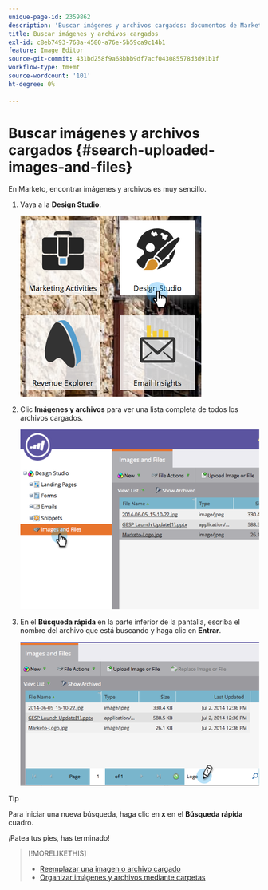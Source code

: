 ```yaml
---
unique-page-id: 2359862
description: 'Buscar imágenes y archivos cargados: documentos de Marketo, documentación del producto'
title: Buscar imágenes y archivos cargados
exl-id: c8eb7493-768a-4580-a76e-5b59ca9c14b1
feature: Image Editor
source-git-commit: 431bd258f9a68bbb9df7acf043085578d3d91b1f
workflow-type: tm+mt
source-wordcount: '101'
ht-degree: 0%

---
```


# Buscar imágenes y archivos cargados {#search-uploaded-images-and-files}

En Marketo, encontrar imágenes y archivos es muy sencillo.

1. Vaya a la **Design Studio**.

   ![](assets/designstudio-1.png)

1. Clic **Imágenes y archivos** para ver una lista completa de todos los archivos cargados.

   ![](assets/image2014-9-16-11-3a44-3a4.png)

1. En el **Búsqueda rápida** en la parte inferior de la pantalla, escriba el nombre del archivo que está buscando y haga clic en **Entrar**.

   ![](assets/image2014-9-16-11-3a46-3a32.png)

>[!TIP]
>
>Para iniciar una nueva búsqueda, haga clic en **x** en el **Búsqueda rápida** cuadro.

¡Patea tus pies, has terminado!

>[!MORELIKETHIS]
>
>* [Reemplazar una imagen o archivo cargado](/help/marketo/product-docs/demand-generation/images-and-files/replace-an-uploaded-image-or-file.md)
>* [Organizar imágenes y archivos mediante carpetas](/help/marketo/product-docs/demand-generation/images-and-files/organize-your-images-and-files-using-folders.md)
